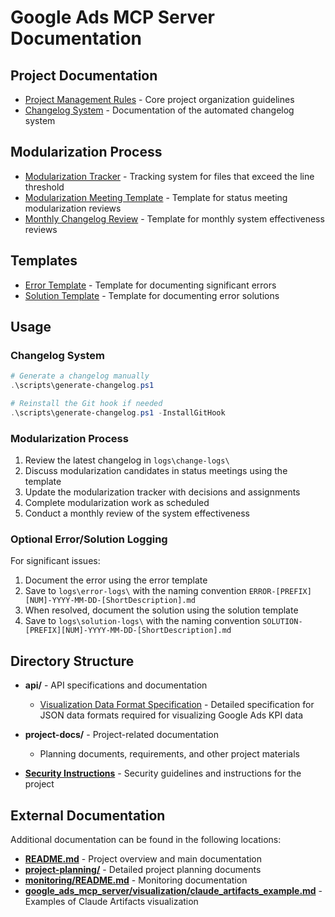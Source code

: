 # Google Ads MCP Server Documentation

## Project Documentation

- [Project Management Rules](../.cursor/rules/project-management-rules.mdc) - Core project organization guidelines
- [Changelog System](./changelog-system.md) - Documentation of the automated changelog system

## Modularization Process

- [Modularization Tracker](./modularization-tracker.md) - Tracking system for files that exceed the line threshold
- [Modularization Meeting Template](./modularization-meeting-template.md) - Template for status meeting modularization reviews
- [Monthly Changelog Review](./monthly-changelog-review.md) - Template for monthly system effectiveness reviews

## Templates

- [Error Template](./error-template.md) - Template for documenting significant errors
- [Solution Template](./solution-template.md) - Template for documenting error solutions

## Usage

### Changelog System

```powershell
# Generate a changelog manually
.\scripts\generate-changelog.ps1

# Reinstall the Git hook if needed
.\scripts\generate-changelog.ps1 -InstallGitHook
```

### Modularization Process

1. Review the latest changelog in `logs\change-logs\`
2. Discuss modularization candidates in status meetings using the template
3. Update the modularization tracker with decisions and assignments
4. Complete modularization work as scheduled
5. Conduct a monthly review of the system effectiveness

### Optional Error/Solution Logging

For significant issues:
1. Document the error using the error template
2. Save to `logs\error-logs\` with the naming convention `ERROR-[PREFIX][NUM]-YYYY-MM-DD-[ShortDescription].md`
3. When resolved, document the solution using the solution template
4. Save to `logs\solution-logs\` with the naming convention `SOLUTION-[PREFIX][NUM]-YYYY-MM-DD-[ShortDescription].md`

## Directory Structure

- **api/** - API specifications and documentation
  - [Visualization Data Format Specification](api/visualization-data-format-spec.md) - Detailed specification for JSON data formats required for visualizing Google Ads KPI data

- **project-docs/** - Project-related documentation
  - Planning documents, requirements, and other project materials

- **[Security Instructions](SECURITY_INSTRUCTIONS.md)** - Security guidelines and instructions for the project

## External Documentation

Additional documentation can be found in the following locations:

- **[README.md](../README.md)** - Project overview and main documentation
- **[project-planning/](../project-planning/)** - Detailed project planning documents
- **[monitoring/README.md](../monitoring/README.md)** - Monitoring documentation
- **[google_ads_mcp_server/visualization/claude_artifacts_example.md](../google_ads_mcp_server/visualization/claude_artifacts_example.md)** - Examples of Claude Artifacts visualization 
